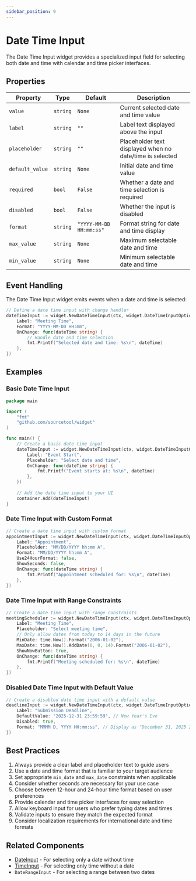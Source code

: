 ```yaml
---
sidebar_position: 9
---
```


# Date Time Input

The Date Time Input widget provides a specialized input field for selecting both date and time with calendar and time picker interfaces.

## Properties

| Property | Type | Default | Description |
|----------|------|---------|-------------|
| `value` | `string` | `None` | Current selected date and time value |
| `label` | `string` | `""` | Label text displayed above the input |
| `placeholder` | `string` | `""` | Placeholder text displayed when no date/time is selected |
| `default_value` | `string` | `None` | Initial date and time value |
| `required` | `bool` | `False` | Whether a date and time selection is required |
| `disabled` | `bool` | `False` | Whether the input is disabled |
| `format` | `string` | `"YYYY-MM-DD HH:mm:ss"` | Format string for date and time display |
| `max_value` | `string` | `None` | Maximum selectable date and time |
| `min_value` | `string` | `None` | Minimum selectable date and time |

## Event Handling

The Date Time Input widget emits events when a date and time is selected:

```go
// Define a date time input with change handler
dateTimeInput := widget.NewDateTimeInput(ctx, widget.DateTimeInputOptions{
    Label: "Meeting Time",
    Format: "YYYY-MM-DD HH:mm",
    OnChange: func(dateTime string) {
        // Handle date and time selection
        fmt.Printf("Selected date and time: %s\n", dateTime)
    },
})
```

## Examples

### Basic Date Time Input

```go
package main

import (
    "fmt"
    "github.com/sourcetool/widget"
)

func main() {
    // Create a basic date time input
    dateTimeInput := widget.NewDateTimeInput(ctx, widget.DateTimeInputOptions{
        Label: "Event Start",
        Placeholder: "Select date and time",
        OnChange: func(dateTime string) {
            fmt.Printf("Event starts at: %s\n", dateTime)
        },
    })
    
    // Add the date time input to your UI
    container.Add(dateTimeInput)
}
```

### Date Time Input with Custom Format

```go
// Create a date time input with custom format
appointmentInput := widget.NewDateTimeInput(ctx, widget.DateTimeInputOptions{
    Label: "Appointment",
    Placeholder: "MM/DD/YYYY hh:mm A",
    Format: "MM/DD/YYYY hh:mm A",
    Use24HourFormat: false,
    ShowSeconds: false,
    OnChange: func(dateTime string) {
        fmt.Printf("Appointment scheduled for: %s\n", dateTime)
    },
})
```

### Date Time Input with Range Constraints

```go
// Create a date time input with range constraints
meetingScheduler := widget.NewDateTimeInput(ctx, widget.DateTimeInputOptions{
    Label: "Meeting Time",
    Placeholder: "Select meeting time",
    // Only allow dates from today to 14 days in the future
    MinDate: time.Now().Format("2006-01-02"),
    MaxDate: time.Now().AddDate(0, 0, 14).Format("2006-01-02"),
    ShowNowButton: true,
    OnChange: func(dateTime string) {
        fmt.Printf("Meeting scheduled for: %s\n", dateTime)
    },
})
```

### Disabled Date Time Input with Default Value

```go
// Create a disabled date time input with a default value
deadlineInput := widget.NewDateTimeInput(ctx, widget.DateTimeInputOptions{
    Label: "Submission Deadline",
    DefaultValue: "2025-12-31 23:59:59", // New Year's Eve
    Disabled: true,
    Format: "MMMM D, YYYY HH:mm:ss", // Display as "December 31, 2025 23:59:59"
})
```

## Best Practices

1. Always provide a clear label and placeholder text to guide users
2. Use a date and time format that is familiar to your target audience
3. Set appropriate `min_date` and `max_date` constraints when applicable
4. Consider whether seconds are necessary for your use case
5. Choose between 12-hour and 24-hour time format based on user preferences
6. Provide calendar and time picker interfaces for easy selection
7. Allow keyboard input for users who prefer typing dates and times
8. Validate inputs to ensure they match the expected format
9. Consider localization requirements for international date and time formats

## Related Components

- [DateInput](./date-input) - For selecting only a date without time
- [TimeInput](./time-input) - For selecting only time without a date
- `DateRangeInput` - For selecting a range between two dates
